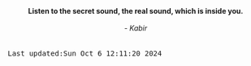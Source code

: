 
<div align="center"><b><span>Listen to the secret sound, the real sound, which is inside you.</span></b><br><br><i> - Kabir</i></div>
<br><br><kbd>Last updated:Sun Oct  6 12:11:20 2024</kbd>